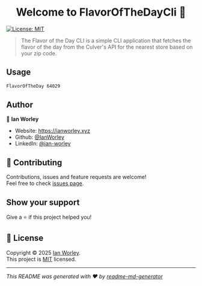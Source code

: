 <h1 align="center">Welcome to FlavorOfTheDayCli 👋</h1>
<p>
  <a href="https://raw.githubusercontent.com/IanWorley/FlavorOfTheDay.CLI/refs/heads/main/License" target="_blank">
    <img alt="License: MIT" src="https://img.shields.io/badge/License-MIT-yellow.svg" />
  </a>
</p>

> The Flavor of the Day CLI is a simple CLI application that fetches the flavor of the day from the Culver's API for the nearest store based on your zip code.

## Usage

```sh
FlavorOfTheDay 64029
```

## Author

👤 **Ian Worley**

* Website: https://ianworley.xyz
* Github: [@IanWorley](https://github.com/IanWorley)
* LinkedIn: [@ian-worley](https://linkedin.com/in/ian-worley)

## 🤝 Contributing

Contributions, issues and feature requests are welcome!<br />Feel free to check [issues page](https://github.com/IanWorley/FlavorOfTheDay.CLI/issues). 

## Show your support

Give a ⭐️ if this project helped you!

## 📝 License

Copyright © 2025 [Ian Worley](https://github.com/IanWorley).<br />
This project is [MIT](https://raw.githubusercontent.com/IanWorley/FlavorOfTheDay.CLI/refs/heads/main/License) licensed.

***
_This README was generated with ❤️ by [readme-md-generator](https://github.com/kefranabg/readme-md-generator)_